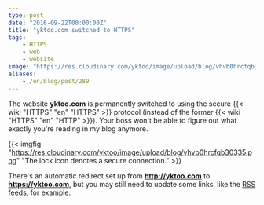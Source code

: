 ```yaml
---
type: post
date: "2016-09-22T00:00:00Z"
title: "yktoo.com switched to HTTPS"
tags:
    - HTTPS
    - web
    - website
image: "https://res.cloudinary.com/yktoo/image/upload/blog/vhvb0hrcfqb30335.png"
aliases:
    - /en/blog/post/289
---
```


The website **yktoo.com** is permanently switched to using the secure {{< wiki "HTTPS" "en" "HTTPS" >}} protocol (instead of the former {{< wiki "HTTPS" "en" "HTTP" >}}). Your boss won't be able to figure out what exactly you're reading in my blog anymore.

<!--more-->

{{< imgfig "https://res.cloudinary.com/yktoo/image/upload/blog/vhvb0hrcfqb30335.png" "The lock icon denotes a secure connection." >}}

There's an automatic redirect set up from **http://yktoo.com** to **https://yktoo.com**, but you may still need to update some links, like the [RSS feeds](/blog/subscribe), for example.
